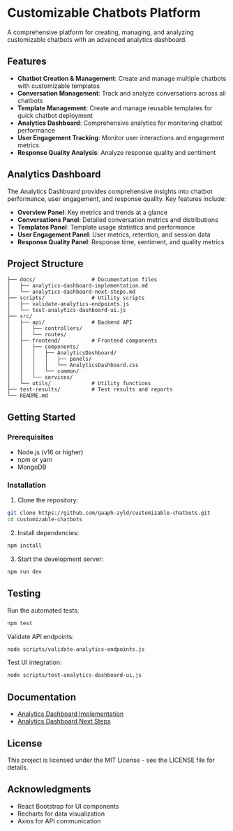 # Customizable Chatbots Platform

A comprehensive platform for creating, managing, and analyzing customizable chatbots with an advanced analytics dashboard.

## Features

- **Chatbot Creation & Management**: Create and manage multiple chatbots with customizable templates
- **Conversation Management**: Track and analyze conversations across all chatbots
- **Template Management**: Create and manage reusable templates for quick chatbot deployment
- **Analytics Dashboard**: Comprehensive analytics for monitoring chatbot performance
- **User Engagement Tracking**: Monitor user interactions and engagement metrics
- **Response Quality Analysis**: Analyze response quality and sentiment

## Analytics Dashboard

The Analytics Dashboard provides comprehensive insights into chatbot performance, user engagement, and response quality. Key features include:

- **Overview Panel**: Key metrics and trends at a glance
- **Conversations Panel**: Detailed conversation metrics and distributions
- **Templates Panel**: Template usage statistics and performance
- **User Engagement Panel**: User metrics, retention, and session data
- **Response Quality Panel**: Response time, sentiment, and quality metrics

## Project Structure

```
├── docs/                  # Documentation files
│   ├── analytics-dashboard-implementation.md
│   └── analytics-dashboard-next-steps.md
├── scripts/               # Utility scripts
│   ├── validate-analytics-endpoints.js
│   └── test-analytics-dashboard-ui.js
├── src/
│   ├── api/               # Backend API
│   │   ├── controllers/
│   │   └── routes/
│   ├── frontend/          # Frontend components
│   │   ├── components/
│   │   │   ├── AnalyticsDashboard/
│   │   │   │   ├── panels/
│   │   │   │   └── AnalyticsDashboard.css
│   │   │   └── common/
│   │   └── services/
│   └── utils/             # Utility functions
├── test-results/          # Test results and reports
└── README.md
```

## Getting Started

### Prerequisites

- Node.js (v16 or higher)
- npm or yarn
- MongoDB

### Installation

1. Clone the repository:
```bash
git clone https://github.com/qaaph-zyld/customizable-chatbots.git
cd customizable-chatbots
```

2. Install dependencies:
```bash
npm install
```

3. Start the development server:
```bash
npm run dev
```

## Testing

Run the automated tests:

```bash
npm test
```

Validate API endpoints:

```bash
node scripts/validate-analytics-endpoints.js
```

Test UI integration:

```bash
node scripts/test-analytics-dashboard-ui.js
```

## Documentation

- [Analytics Dashboard Implementation](docs/analytics-dashboard-implementation.md)
- [Analytics Dashboard Next Steps](docs/analytics-dashboard-next-steps.md)

## License

This project is licensed under the MIT License - see the LICENSE file for details.

## Acknowledgments

- React Bootstrap for UI components
- Recharts for data visualization
- Axios for API communication